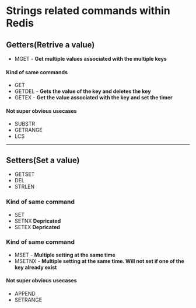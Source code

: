 # Strings related commands within **Redis**

## Getters(Retrive a value)

- MGET - **Get multiple values associated with the multiple keys**
#### Kind of same commands
- GET  
- GETDEL  -   **Gets the value of the key and deletes the key**
- GETEX   -   **Get the value associated with the key and set the timer**

#### Not super obvious usecases
- SUBSTR
- GETRANGE
- LCS

***

## Setters(Set a value)
- GETSET
- DEL
- STRLEN

### Kind of same command
- SET
- SETNX **Depricated**
- SETEX **Depricated**

### Kind of same command
- MSET   -  **Multiple setting at the same time**
- MSETNX -  **Multiple setting at the same time. Will not set if one of the key already exist**

#### Not super obvious usecases
- APPEND
- SETRANGE
